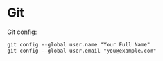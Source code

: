 # Git

Git config:

    git config --global user.name "Your Full Name"
    git config --global user.email "you@example.com"
